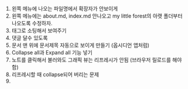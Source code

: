 1. 왼쪽 메뉴에 나오는 파일명에서 확장자가 안보이게
2. 왼쪽 메뉴에는 about.md, index.md 안나오고 my little forest의 아랫 폴더부터 나오도록 수정하자.
3. 태그로 소팅해서 보여주기
4. 댓글 달수 있도록
5. 문서 맨 위에 문서제목 자동으로 보이게 만들기 (옵시디언 앱처럼)
6. Collapse all과 Expand all 기능 넣기
7. 노트를 클릭해서 불러와도 그래픽 뷰는 리프레시가 안됨 (브라우저 릴로드를 해야함)
8. 리프레시할 때 collapse되어 버리는 문제
9. 